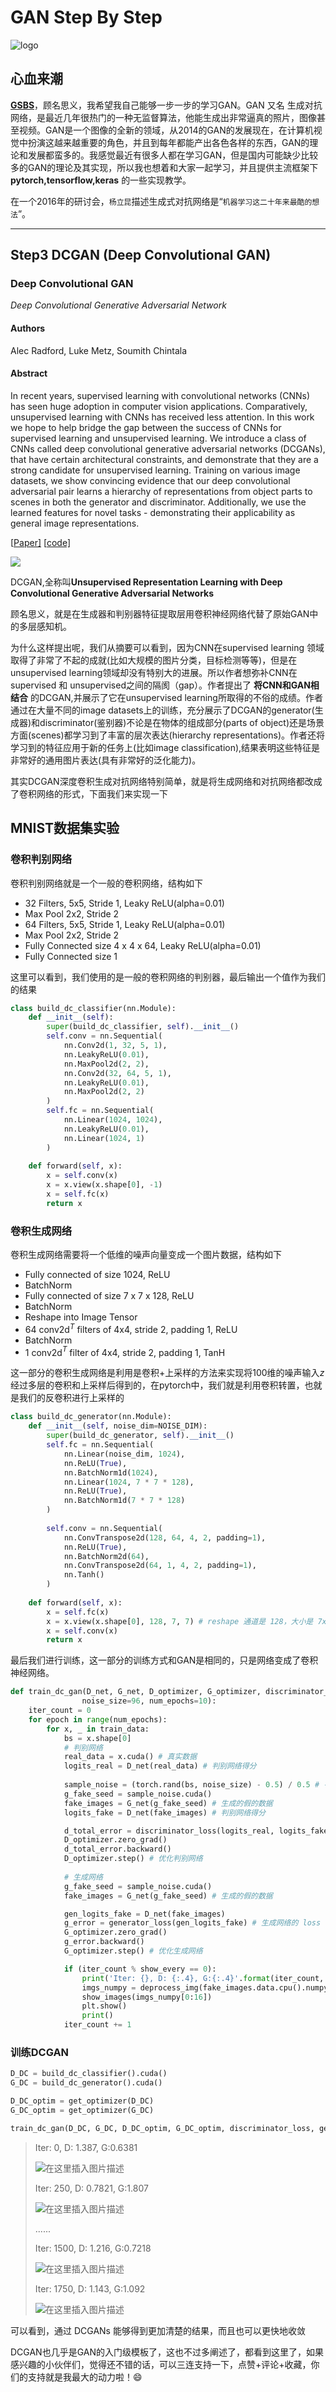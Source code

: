 # GAN Step By Step



![logo](https://img-blog.csdnimg.cn/dc199d960b704e0c9331376e069be96e.png#pic_center)

## 心血来潮

**[GSBS][3]**，顾名思义，我希望我自己能够一步一步的学习GAN。GAN 又名 生成对抗网络，是最近几年很热门的一种无监督算法，他能生成出非常逼真的照片，图像甚至视频。GAN是一个图像的全新的领域，从2014的GAN的发展现在，在计算机视觉中扮演这越来越重要的角色，并且到每年都能产出各色各样的东西，GAN的理论和发展都蛮多的。我感觉最近有很多人都在学习GAN，但是国内可能缺少比较多的GAN的理论及其实现，所以我也想着和大家一起学习，并且提供主流框架下 **pytorch,tensorflow,keras** 的一些实现教学。

在一个2016年的研讨会，`杨立昆`描述生成式对抗网络是“`机器学习这二十年来最酷的想法`”。

---

## Step3 DCGAN (Deep Convolutional GAN)

### Deep Convolutional GAN

*Deep Convolutional Generative Adversarial Network*

#### Authors

Alec Radford, Luke Metz, Soumith Chintala

#### Abstract

In recent years, supervised learning with convolutional networks (CNNs) has seen huge adoption in computer vision applications. Comparatively, unsupervised learning with CNNs has received less attention. In this work we hope to help bridge the gap between the success of CNNs for supervised learning and unsupervised learning. We introduce a class of CNNs called deep convolutional generative adversarial networks (DCGANs), that have certain architectural constraints, and demonstrate that they are a strong candidate for unsupervised learning. Training on various image datasets, we show convincing evidence that our deep convolutional adversarial pair learns a hierarchy of representations from object parts to scenes in both the generator and discriminator. Additionally, we use the learned features for novel tasks - demonstrating their applicability as general image representations.

[[Paper\]](https://arxiv.org/abs/1511.06434) [[code\]][4]

![](https://img-blog.csdnimg.cn/img_convert/a57b50b1dd75df94f99618602e5cf139.gif#pic_center)

DCGAN,全称叫**Unsupervised Representation Learning with Deep Convolutional Generative Adversarial Networks**

顾名思义，就是在生成器和判别器特征提取层用卷积神经网络代替了原始GAN中的多层感知机。

为什么这样提出呢，我们从摘要可以看到，因为CNN在supervised learning 领域取得了非常了不起的成就(比如大规模的图片分类，目标检测等等)，但是在unsupervised learning领域却没有特别大的进展。所以作者想弥补CNN在supervised 和 unsupervised之间的隔阂（gap）。作者提出了 **将CNN和GAN相结合** 的DCGAN,并展示了它在unsupervised learning所取得的不俗的成绩。作者通过在大量不同的image datasets上的训练，充分展示了DCGAN的generator(生成器)和discriminator(鉴别器)不论是在物体的组成部分(parts of object)还是场景方面(scenes)都学习到了丰富的层次表达(hierarchy representations)。作者还将学习到的特征应用于新的任务上(比如image classification),结果表明这些特征是非常好的通用图片表达(具有非常好的泛化能力)。

其实DCGAN深度卷积生成对抗网络特别简单，就是将生成网络和对抗网络都改成了卷积网络的形式，下面我们来实现一下

## MNIST数据集实验

### 卷积判别网络

卷积判别网络就是一个一般的卷积网络，结构如下

* 32 Filters, 5x5, Stride 1, Leaky ReLU(alpha=0.01)
* Max Pool 2x2, Stride 2
* 64 Filters, 5x5, Stride 1, Leaky ReLU(alpha=0.01)
* Max Pool 2x2, Stride 2
* Fully Connected size 4 x 4 x 64, Leaky ReLU(alpha=0.01)
* Fully Connected size 1

这里可以看到，我们使用的是一般的卷积网络的判别器，最后输出一个值作为我们的结果

```python
class build_dc_classifier(nn.Module):
    def __init__(self):
        super(build_dc_classifier, self).__init__()
        self.conv = nn.Sequential(
            nn.Conv2d(1, 32, 5, 1),
            nn.LeakyReLU(0.01),
            nn.MaxPool2d(2, 2),
            nn.Conv2d(32, 64, 5, 1),
            nn.LeakyReLU(0.01),
            nn.MaxPool2d(2, 2)
        )
        self.fc = nn.Sequential(
            nn.Linear(1024, 1024),
            nn.LeakyReLU(0.01),
            nn.Linear(1024, 1)
        )
        
    def forward(self, x):
        x = self.conv(x)
        x = x.view(x.shape[0], -1)
        x = self.fc(x)
        return x
```



### 卷积生成网络

卷积生成网络需要将一个低维的噪声向量变成一个图片数据，结构如下

* Fully connected of size 1024, ReLU
* BatchNorm
* Fully connected of size 7 x 7 x 128, ReLU
* BatchNorm
* Reshape into Image Tensor
* 64 conv2d$^T$ filters of 4x4, stride 2, padding 1, ReLU
* BatchNorm
* 1 conv2d$^T$ filter of 4x4, stride 2, padding 1, TanH

这一部分的卷积生成网络是利用是卷积+上采样的方法来实现将100维的噪声输入$z$经过多层的卷积和上采样后得到的，在pytorch中，我们就是利用卷积转置，也就是我们的反卷积进行上采样的

```python
class build_dc_generator(nn.Module): 
    def __init__(self, noise_dim=NOISE_DIM):
        super(build_dc_generator, self).__init__()
        self.fc = nn.Sequential(
            nn.Linear(noise_dim, 1024),
            nn.ReLU(True),
            nn.BatchNorm1d(1024),
            nn.Linear(1024, 7 * 7 * 128),
            nn.ReLU(True),
            nn.BatchNorm1d(7 * 7 * 128)
        )
        
        self.conv = nn.Sequential(
            nn.ConvTranspose2d(128, 64, 4, 2, padding=1),
            nn.ReLU(True),
            nn.BatchNorm2d(64),
            nn.ConvTranspose2d(64, 1, 4, 2, padding=1),
            nn.Tanh()
        )
        
    def forward(self, x):
        x = self.fc(x)
        x = x.view(x.shape[0], 128, 7, 7) # reshape 通道是 128，大小是 7x7
        x = self.conv(x)
        return x
```



最后我们进行训练，这一部分的训练方式和GAN是相同的，只是网络变成了卷积神经网络。

```python
def train_dc_gan(D_net, G_net, D_optimizer, G_optimizer, discriminator_loss, generator_loss, show_every=250, 
                noise_size=96, num_epochs=10):
    iter_count = 0
    for epoch in range(num_epochs):
        for x, _ in train_data:
            bs = x.shape[0]
            # 判别网络
            real_data = x.cuda() # 真实数据
            logits_real = D_net(real_data) # 判别网络得分
            
            sample_noise = (torch.rand(bs, noise_size) - 0.5) / 0.5 # -1 ~ 1 的均匀分布
            g_fake_seed = sample_noise.cuda()
            fake_images = G_net(g_fake_seed) # 生成的假的数据
            logits_fake = D_net(fake_images) # 判别网络得分

            d_total_error = discriminator_loss(logits_real, logits_fake) # 判别器的 loss
            D_optimizer.zero_grad()
            d_total_error.backward()
            D_optimizer.step() # 优化判别网络
            
            # 生成网络
            g_fake_seed = sample_noise.cuda()
            fake_images = G_net(g_fake_seed) # 生成的假的数据

            gen_logits_fake = D_net(fake_images)
            g_error = generator_loss(gen_logits_fake) # 生成网络的 loss
            G_optimizer.zero_grad()
            g_error.backward()
            G_optimizer.step() # 优化生成网络

            if (iter_count % show_every == 0):
                print('Iter: {}, D: {:.4}, G:{:.4}'.format(iter_count, d_total_error.data, g_error.data))
                imgs_numpy = deprocess_img(fake_images.data.cpu().numpy())
                show_images(imgs_numpy[0:16])
                plt.show()
                print()
            iter_count += 1
```

### 训练DCGAN

```python
D_DC = build_dc_classifier().cuda()
G_DC = build_dc_generator().cuda()

D_DC_optim = get_optimizer(D_DC)
G_DC_optim = get_optimizer(G_DC)

train_dc_gan(D_DC, G_DC, D_DC_optim, G_DC_optim, discriminator_loss, generator_loss, num_epochs=5)
```

> Iter: 0, D: 1.387, G:0.6381
>
> ![在这里插入图片描述](https://img-blog.csdnimg.cn/d267c4b9fd7e44d2a083ac3686045274.png)
>
> Iter: 250, D: 0.7821, G:1.807
>
> ![在这里插入图片描述](https://img-blog.csdnimg.cn/7bad9a7d6bd24ffea8c9ec7f7f15c0dd.png)
>
> ......
>
> Iter: 1500, D: 1.216, G:0.7218
>
> ![在这里插入图片描述](https://img-blog.csdnimg.cn/38630561cf604a89a5cecb38bc138fd8.png)
>
> Iter: 1750, D: 1.143, G:1.092
>
> ![在这里插入图片描述](https://img-blog.csdnimg.cn/785438d7d5f74c51a5fd2a0736a692bd.png)

可以看到，通过 DCGANs 能够得到更加清楚的结果，而且也可以更快地收敛

DCGAN也几乎是GAN的入门级模板了，这也不过多阐述了，都看到这里了，如果感兴趣的小伙伴们，觉得还不错的话，可以三连支持一下，点赞+评论+收藏，你们的支持就是我最大的动力啦！😄



[1]: <https://blog.csdn.net/liuxiao214/article/details/74502975>
[2]: https://pytorch.apachecn.org/#/docs/1.7/22

[3]: https://redamancy.blog.csdn.net/article/details/127082815
[4]: https://github.com/Dreaming-future/GAN_Step_By_Step/blob/main/Step3/dcgan/dcgan.py

